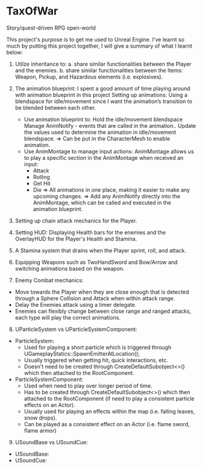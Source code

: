# TaxOfWar
 Story/quest-driven RPG open-world 

This project's purpose is to get me used to Unreal Engine. I've learnt so much by putting this project together, I will give a summary of what I learnt below:
1. Utilze inheritance to:
  a. share similar functionalities between the Player and the enemies.
  b. share similar functionalities between the Items: Weapon, Pickup, and Hazardous elements (i.e. explosives).
  
2. The animation blueprint: I spent a good amount of time playing around with animation blueprint in this project
  Setting up animations:
    Using a blendspace for idle/movement since I want the animation’s transition to be blended between each other.
    + Use animation blueprint to:
    Hold the idle/movement blendspace
    Manage AnimNotify - events that are called in the animation..
    Update the values used to determine the animation in idle/movement blendspace.
    => Can be put in the CharacterMesh to enable animation.
    + Use AnimMontage to manage input actions:
    AnimMontage allows us to play a specific section in the AnimMontage when received an input:
      + Attack
      + Rolling
      + Get Hit
      + Die
    => All animations in one place, making it easier to make any upcoming changes.
    => Add any AnimNotify directly into the AnimMontage, which can be called and executed in the animation blueprint.

3. Setting up chain attack mechanics for the Player.
    
4. Setting HUD: Displaying Health bars for the enemies and the OverlayHUD for the Player's Health and Stamina.

5. A Stamina system that drains when the Player sprint, roll, and attack.

6. Equipping Weapons such as TwoHandSword and Bow/Arrow and switching animations based on the weapon.

7. Enemy Combat mechanics:
  + Move towards the Player when they are close enough that is detected through a Sphere Collision and Attack when within attack range.
  + Delay the Enemies attack using a timer delegate.
  + Enemies can flexibly change between close range and ranged attacks, each type will play the correct animations.
  
8. UParticleSystem vs UParticleSystemComponent:
 + ParticleSystem: 
   + Used for playing a short particle which is triggered through UGameplayStatics::SpawnEmitterAtLocation();
   + Usually triggered when getting hit, quick interactions, etc.
   + Doesn't need to be created through CreateDefaultSubobject<>() which then attached to the RootComponent.
 + ParticleSystemComponent:
   + Used when need to play over longer period of time.
   + Has to be created through CreateDefaultSubobject<>() which then attached to the RootComponent (if need to play a consistent particle effects on an Actor).
   + Usually used for playing an effects within the map (i.e. falling leaves, snow drops).
   + Can be played as a consistent effect on an Actor (i.e. flame sword, flame armor)

9. USoundBase vs USoundCue:
 + USoundBase:
 + USoundCue:
